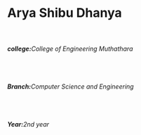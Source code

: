 <h1>Arya Shibu Dhanya </h1>
<br>
<h6><strong>college:</strong>College of Engineering Muthathara</h6> <br>
<h6><strong>Branch:</strong>Computer Science and Engineering</h6> <br>
<h6><strong>Year:</strong>2nd year</h6> <br>
